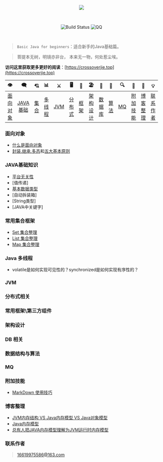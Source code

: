 <div align="center">  


<img src="https://timgsa.baidu.com/timg?image&quality=80&size=b9999_10000&sec=1562841045198&di=0a92f0bcba4b6edf6d9876fee9027a50&imgtype=0&src=http%3A%2F%2Fs1.sinaimg.cn%2Fmw690%2F005ASsKIgy6VMMsOBoI40%26690" width=""/> 
<br/>
<br/>
<br/>

![Build Status](https://travis-ci.org/crossoverJie/JCSprout.svg?branch=master)
![QQ](https://img.shields.io/badge/QQ-714066793-yellowgreen.svg)


</div><br>


> `Basic Java for beginners`：适合新手的Java基础篇。

> 菩提本无树，明镜亦非台，
本来无一物，何处惹尘埃。

**访问这里获取更多更好的阅读**：[https://crossoverjie.top](https://crossoverjie.top)
<br/>

|👁 |‍ 🗨 | 💘 | 📊 |⚔️ | 🖥 | 🚏 | 🏖  | 🌁| 📮 | 🔍 | 🚀 | 🌈 | 💡 |
| :--------: | :--------: | :--------: | :--------: | :---------: | :---------: | :---------: | :---------: | :---------:| :---------: | :-------: | :-------:| :------:|:------:|
| [面向对象](#面向对象) |[JAVA基础](#java基础知识) | [集合](#常用集合) | [多线程](#java-多线程)|[JVM](#jvm) | [分布式](#分布式相关) |[框架](#常用框架第三方组件)|[架构设计](#架构设计)| [数据库](#db-相关) |[算法](#数据结构与算法)|[MQ](#mq)| [附加技能](#附加技能)| [博客整理](#博客整理) |[联系作者](#联系作者) |


### 面向对象
- [什么是面向对象](https://github.com/Marcos-Lay/Hello-JAVA/blob/master/Docs/Object-oriented/What_is_OO.md)
- [封装.继承.多态](https://github.com/Marcos-Lay/Hello-JAVA/blob/master/Docs/Object-oriented/README.md)和[五大基本原则](https://github.com/Marcos-Lay/Hello-JAVA/blob/master/Docs/Object-oriented/Five_Basic_Principles.md)

### JAVA基础知识
- [平台无关性](https://github.com/Marcos-Lay/Hello-JAVA/blob/master/Docs/JAVA_Basic/PlatformIndependence.md)
- [值传递]
- [基本数据类型](https://github.com/Marcos-Lay/Hello-JAVA/blob/master/Docs/JAVA_Basic/README.md)
- [自动拆装箱]
- [String类型]
- [JAVA中关键字]

### 常用集合框架
- [Set 集合整理](https://github.com/Marcos-Lay/Hello-JAVA/blob/master/Docs/Common-sets/Set-set/Catalog.md)
- [List 集合整理]()
- [Map 集合整理]()

### Java 多线程
- volatile是如何实现可见性的？synchronized是如何实现有序性的？
### JVM

### 分布式相关

### 常用框架\第三方组件

### 架构设计

### DB 相关

### 数据结构与算法

### MQ

### 附加技能
- [MarkDown 使用技巧](https://github.com/Marcos-Lay/Hello-JAVA/blob/master/Docs/Additional-functions/MarkDown/Catalog.md)

### 博客整理
- [JVM内存结构 VS Java内存模型 VS Java对象模型](http://www.hollischuang.com/archives/2509)
- [Java内存模型](https://www.hollischuang.com/archives/2550)
- [总有人把JAVA内存模型理解为JVM运行时内存模型](https://www.hollischuang.com/archives/3781)

### 联系作者

> 16619975586@163.com


